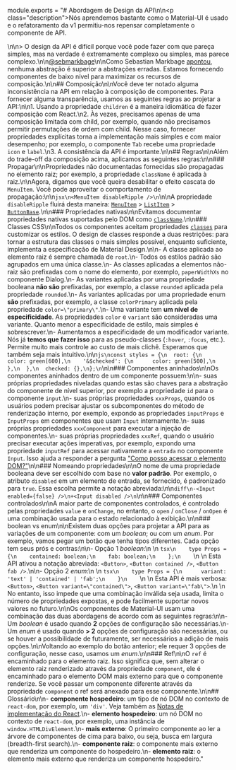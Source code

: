 module.exports = "# Abordagem de Design da API\n\n<p class=\"description\">Nós aprendemos bastante como o Material-UI é usado e o refatoramento da v1 permitiu-nos repensar completamente o componente de API.</p>\n\n> O design da API é difícil porque você pode fazer com que pareça simples, mas na verdade é extremamente complexo ou simples, mas parece complexo.\n\n[@sebmarkbage](https://twitter.com/sebmarkbage/status/728433349337841665)\n\nComo Sebastian Markbage [apontou](https://2014.jsconf.eu/speakers/sebastian-markbage-minimal-api-surface-area-learning-patterns-instead-of-frameworks.html), nenhuma abstração é superior a abstrações erradas. Estamos fornecendo componentes de baixo nível para maximizar os recursos de composição.\n\n## Composição\n\nVocê deve ter notado alguma inconsistência na API em relação à composição de componentes. Para fornecer alguma transparência, usamos as seguintes regras ao projetar a API:\n\n1. Usando a propriedade `children` é a maneira idiomática de fazer composição com React.\n2. Às vezes, precisamos apenas de uma composição limitada com child, por exemplo, quando não precisamos permitir permutações de ordem com child. Nesse caso, fornecer propriedades explícitas torna a implementação mais simples e com maior desempenho; por exemplo, o componente `Tab` recebe uma propriedade `icon` e `label`.\n3. A consistência da API é importante.\n\n## Regras\n\nAlém do trade-off da composição acima, aplicamos as seguintes regras:\n\n### Propagar\n\nPropriedades não documentadas fornecidas são propagadas no elemento raiz; por exemplo, a propriedade `className` é aplicada à raiz.\n\nAgora, digamos que você queira desabilitar o efeito cascata do `MenuItem`. Você pode aproveitar o comportamento de propagação:\n\n```jsx\n<MenuItem disableRipple />\n```\n\nA propriedade `disableRipple` fluirá desta maneira: [`MenuItem`](/api/menu-item/) > [`ListItem`](/api/list-item/) > [`ButtonBase`](/api/button-base/).\n\n### Propriedades nativas\n\nEvitamos documentar propriedades nativas suportadas pelo DOM como [`className`](/customization/components/#overriding-styles-with-class-names).\n\n### Classes CSS\n\nTodos os componentes aceitam propriedades [`classes`](/customization/components/#overriding-styles-with-classes) para customizar os estilos. O design de classes responde a duas restrições: para tornar a estrutura das classes o mais simples possível, enquanto suficiente, implementa a especificação de Material Design.\n\n- A classe aplicada ao elemento raiz é sempre chamada de `root`.\n- Todos os estilos padrão são agrupados em uma única classe.\n- As classes aplicadas a elementos não-raiz são prefixadas com o nome do elemento, por exemplo, `paperWidthXs` no componente Dialog.\n- As variantes aplicadas por uma propriedade booleana **não são** prefixadas, por exemplo, a classe `rounded` aplicada pela propriedade `rounded`.\n- As variantes aplicadas por uma propriedade enum **são** prefixadas, por exemplo, a classe `colorPrimary` aplicada pela propriedade `color=\"primary\"`.\n- Uma variante tem **um nível de especificidade**. As propriedades `color` e `variant` são consideradas uma variante. Quanto menor a especificidade de estilo, mais simples é sobrescrever.\n- Aumentamos a especificidade de um modificador variante. Nós já **temos que fazer isso** para as pseudo-classes (`:hover`, `:focus`, etc.). Permite muito mais controle ao custo de mais clichê. Esperamos que também seja mais intuitivo.\n\n```js\nconst styles = {\n  root: {\n    color: green[600],\n    '&$checked': {\n      color: green[500],\n    },\n  },\n  checked: {},\n};\n```\n\n### Componentes aninhados\n\nOs componentes aninhados dentro de um componente possuem:\n\n- suas próprias propriedades niveladas quando estas são chaves para a abstração do componente de nível superior, por exemplo a propriedade `id` para o componente `input`.\n- suas próprias propriedades `xxxProps`, quando os usuários podem precisar ajustar os subcomponentes do método de renderização interno, por exemplo, expondo as propriedades `inputProps` e `InputProps` em componentes que usam `Input` internamente.\n- suas próprias propriedades `xxxComponent` para executar a injeção de componentes.\n- suas próprias propriedades `xxxRef`, quando o usuário precisar executar ações imperativas, por exemplo, expondo uma propriedade `inputRef` para acessar nativamente a `entrada` no componente `Input`. Isso ajuda a responder a pergunta [\"Como posso acessar o elemento DOM?\"](/getting-started/faq/#how-can-i-access-the-dom-element)\n\n### Nomeando propriedades\n\nO nome de uma propriedade booleana deve ser escolhido com base no **valor padrão**. Por exemplo, o atributo `disabled` em um elemento de entrada, se fornecido, é padronizado para `true`. Essa escolha permite a notação abreviada:\n\n```diff\n-<Input enabled={false} />\n+<Input disabled />\n```\n\n### Componentes controlados\n\nA maior parte de componentes controlados, é controlado pelas propriedades `value` e `onChange`, no entanto, o `open` / `onClose` / `onOpen` é uma combinação usada para o estado relacionado à exibição.\n\n### boolean vs enum\n\nExistem duas opções para projetar a API para as variações de um componente: com um *boolean*; ou com um *enum*. Por exemplo, vamos pegar um botão que tenha tipos diferentes. Cada opção tem seus prós e contras:\n\n- Opção 1 *boolean*:\n    \n    ```tsx\n    type Props = {\n    contained: boolean;\n    fab: boolean;\n    };\n    ```\n    \n    Esta API ativou a notação abreviada: `<Button>`, `<Button contained />`, `<Button fab />`.\n\n- Opção 2 *enum*:\n    \n    ```tsx\n    type Props = {\n      variant: 'text' | 'contained' | 'fab';\n    }\n    ```\n    \n    Esta API é mais verbosa: `<Button>`, `<Button variant=\"contained\">`, `<Button variant=\"fab\">`.\n    \n    No entanto, isso impede que uma combinação inválida seja usada, limita o número de propriedades expostas, e pode facilmente suportar novos valores no futuro.\n\nOs componentes de Material-UI usam uma combinação das duas abordagens de acordo com as seguintes regras:\n\n- Um *boolean* é usado quando **2** opções de configuração são necessárias.\n- Um *enum* é usado quando **> 2** opções de configuração são necessárias, ou se houver a possibilidade de futuramente, ser necessários a adição de mais opções.\n\nVoltando ao exemplo do botão anterior; ele requer 3 opções de configuração, nesse caso, usamos um *enum*.\n\n### Ref\n\nO `ref` é encaminhado para o elemento raiz. Isso significa que, sem alterar o elemento raiz renderizado através da propriedade `component`, ele é encaminhado para o elemento DOM mais externo para que o componente renderize. Se você passar um componente diferente através da propriedade `component` o ref será anexado para esse componente.\n\n## Glossário\n\n- **componente hospedeiro**: um tipo de nó DOM no contexto de `react-dom`, por exemplo, um `'div'`. Veja também as [Notas de implementação do React](https://reactjs.org/docs/implementation-notes.html#mounting-host-elements).\n- **elemento hospedeiro**: um nó DOM no contexto de `react-dom`, por exemplo, uma instância de `window.HTMLDivElement`.\n- **mais externo**: O primeiro componente ao ler a árvore de componentes de cima para baixo, ou seja, busca em largura (breadth-first search).\n- **componente raiz**: o componente mais externo que renderiza um componente do hospedeiro.\n- **elemento raiz**: o elemento mais externo que renderiza um componente hospedeiro."